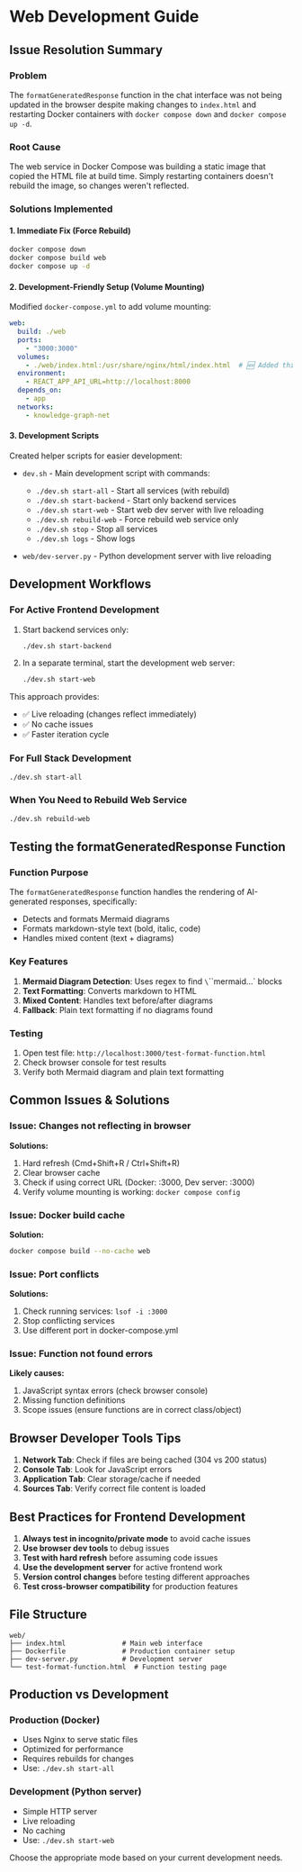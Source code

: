 # Web Development Guide

## Issue Resolution Summary

### Problem
The `formatGeneratedResponse` function in the chat interface was not being updated in the browser despite making changes to `index.html` and restarting Docker containers with `docker compose down` and `docker compose up -d`.

### Root Cause
The web service in Docker Compose was building a static image that copied the HTML file at build time. Simply restarting containers doesn't rebuild the image, so changes weren't reflected.

### Solutions Implemented

#### 1. Immediate Fix (Force Rebuild)
```bash
docker compose down
docker compose build web
docker compose up -d
```

#### 2. Development-Friendly Setup (Volume Mounting)
Modified `docker-compose.yml` to add volume mounting:
```yaml
web:
  build: ./web
  ports:
    - "3000:3000"
  volumes:
    - ./web/index.html:/usr/share/nginx/html/index.html  # 🆕 Added this line
  environment:
    - REACT_APP_API_URL=http://localhost:8000
  depends_on:
    - app
  networks:
    - knowledge-graph-net
```

#### 3. Development Scripts
Created helper scripts for easier development:

- `dev.sh` - Main development script with commands:
  - `./dev.sh start-all` - Start all services (with rebuild)
  - `./dev.sh start-backend` - Start only backend services
  - `./dev.sh start-web` - Start web dev server with live reloading
  - `./dev.sh rebuild-web` - Force rebuild web service only
  - `./dev.sh stop` - Stop all services
  - `./dev.sh logs` - Show logs

- `web/dev-server.py` - Python development server with live reloading

## Development Workflows

### For Active Frontend Development
1. Start backend services only:
   ```bash
   ./dev.sh start-backend
   ```

2. In a separate terminal, start the development web server:
   ```bash
   ./dev.sh start-web
   ```

This approach provides:
- ✅ Live reloading (changes reflect immediately)
- ✅ No cache issues
- ✅ Faster iteration cycle

### For Full Stack Development
```bash
./dev.sh start-all
```

### When You Need to Rebuild Web Service
```bash
./dev.sh rebuild-web
```

## Testing the formatGeneratedResponse Function

### Function Purpose
The `formatGeneratedResponse` function handles the rendering of AI-generated responses, specifically:
- Detects and formats Mermaid diagrams
- Formats markdown-style text (bold, italic, code)
- Handles mixed content (text + diagrams)

### Key Features
1. **Mermaid Diagram Detection**: Uses regex to find `\`\`\`mermaid...` blocks
2. **Text Formatting**: Converts markdown to HTML
3. **Mixed Content**: Handles text before/after diagrams
4. **Fallback**: Plain text formatting if no diagrams found

### Testing
1. Open test file: `http://localhost:3000/test-format-function.html`
2. Check browser console for test results
3. Verify both Mermaid diagram and plain text formatting

## Common Issues & Solutions

### Issue: Changes not reflecting in browser
**Solutions:**
1. Hard refresh (Cmd+Shift+R / Ctrl+Shift+R)
2. Clear browser cache
3. Check if using correct URL (Docker: :3000, Dev server: :3000)
4. Verify volume mounting is working: `docker compose config`

### Issue: Docker build cache
**Solution:**
```bash
docker compose build --no-cache web
```

### Issue: Port conflicts
**Solutions:**
1. Check running services: `lsof -i :3000`
2. Stop conflicting services
3. Use different port in docker-compose.yml

### Issue: Function not found errors
**Likely causes:**
1. JavaScript syntax errors (check browser console)
2. Missing function definitions
3. Scope issues (ensure functions are in correct class/object)

## Browser Developer Tools Tips

1. **Network Tab**: Check if files are being cached (304 vs 200 status)
2. **Console Tab**: Look for JavaScript errors
3. **Application Tab**: Clear storage/cache if needed
4. **Sources Tab**: Verify correct file content is loaded

## Best Practices for Frontend Development

1. **Always test in incognito/private mode** to avoid cache issues
2. **Use browser dev tools** to debug issues
3. **Test with hard refresh** before assuming code issues
4. **Use the development server** for active frontend work
5. **Version control changes** before testing different approaches
6. **Test cross-browser compatibility** for production features

## File Structure

```
web/
├── index.html              # Main web interface
├── Dockerfile              # Production container setup
├── dev-server.py           # Development server
└── test-format-function.html  # Function testing page
```

## Production vs Development

### Production (Docker)
- Uses Nginx to serve static files
- Optimized for performance
- Requires rebuilds for changes
- Use: `./dev.sh start-all`

### Development (Python server)
- Simple HTTP server
- Live reloading
- No caching
- Use: `./dev.sh start-web`

Choose the appropriate mode based on your current development needs.
